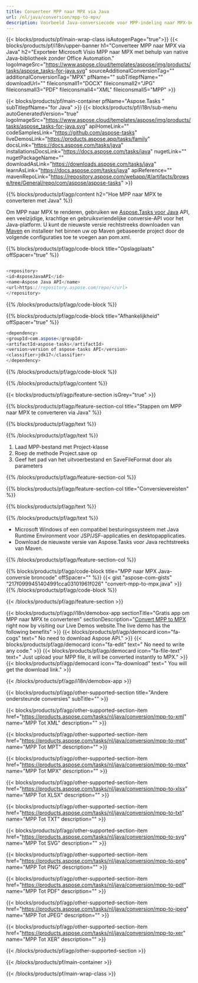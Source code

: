 ```yaml
---
title: Converteer MPP naar MPX via Java 
url: /nl/java/conversion/mpp-to-mpx/ 
description: Voorbeeld Java-conversiecode voor MPP-indeling naar MPX-bestand. Gebruik deze voorbeeldcode om MPP naar MPX te converteren binnen een web- of desktop-Java-toepassing.
---
```


{{< blocks/products/pf/main-wrap-class isAutogenPage="true">}}
{{< blocks/products/pf/i18n/upper-banner h1="Converteer MPP naar MPX via Java" h2="Exporteer Microsoft Visio MPP naar MPX met behulp van native Java-bibliotheek zonder Office Automation." logoImageSrc="https://www.aspose.cloud/templates/aspose/img/products/tasks/aspose_tasks-for-java.svg" sourceAdditionalConversionTag="" additionalConversionTag="MPX" pfName="" subTitlepfName="" downloadUrl="" fileiconsmall1="DOCX" fileiconsmall2="JPG" fileiconsmall3="PDF" fileiconsmall4="XML" fileiconsmall5="MPP" >}}

{{< blocks/products/pf/main-container pfName="Aspose.Tasks " subTitlepfName="for Java" >}}
{{< blocks/products/pf/i18n/sub-menu autoGeneratedVersion="true" logoImageSrc="https://www.aspose.cloud/templates/aspose/img/products/tasks/aspose_tasks-for-java.svg" apiHomeLink="" codeSamplesLink="https://github.com/aspose-tasks" liveDemosLink="https://products.aspose.app/tasks/family" docsLink="https://docs.aspose.com/tasks/java" installationsDocsLink="https://docs.aspose.com/tasks/java" nugetLink="" nugetPackageName="" downloadAsLink="https://downloads.aspose.com/tasks/java" learnAsLink="https://docs.aspose.com/tasks/java" apiReference="" mavenRepoLink="https://repository.aspose.com/webapp/#/artifacts/browse/tree/General/repo/com/aspose/aspose-tasks" >}}

{{% blocks/products/pf/agp/content h2="Hoe MPP naar MPX te converteren met Java" %}}

Om MPP naar MPX te renderen, gebruiken we
 [Aspose.Tasks voor Java](https://products.aspose.com/tasks/java)
 API, een veelzijdige, krachtige en gebruiksvriendelijke conversie-API voor het Java-platform. U kunt de nieuwste versie rechtstreeks downloaden van
 [Maven](https://repository.aspose.com/webapp/#/artifacts/browse/tree/General/repo/com/aspose/aspose-tasks)
 en installeer het binnen uw op Maven gebaseerde project door de volgende configuraties toe te voegen aan pom.xml.

{{% blocks/products/pf/agp/code-block title="Opslagplaats" offSpacer="true" %}}

```cs

<repository>
<id>AsposeJavaAPI</id>
<name>Aspose Java API</name>
<url>https://repository.aspose.com/repo/</url>
</repository>

```

{{% /blocks/products/pf/agp/code-block %}}

{{% blocks/products/pf/agp/code-block title="Afhankelijkheid" offSpacer="true" %}}

```cs
<dependency>
<groupId>com.aspose</groupId>
<artifactId>aspose-tasks</artifactId>
<version>version of aspose-tasks API</version>
<classifier>jdk17</classifier>
</dependency>

```

{{% /blocks/products/pf/agp/code-block %}}

{{% /blocks/products/pf/agp/content %}}

{{< blocks/products/pf/agp/feature-section isGrey="true" >}}

{{% blocks/products/pf/agp/feature-section-col title="Stappen om MPP naar MPX te converteren via Java" %}}

{{% blocks/products/pf/agp/text %}}

{{% /blocks/products/pf/agp/text %}}

1. Laad MPP-bestand met Project-klasse
1. Roep de methode Project.save op
1. Geef het pad van het uitvoerbestand en SaveFileFormat door als parameters

{{% /blocks/products/pf/agp/feature-section-col %}}

{{% blocks/products/pf/agp/feature-section-col title="Conversievereisten" %}}

{{% blocks/products/pf/agp/text %}}

{{% /blocks/products/pf/agp/text %}}

- Microsoft Windows of een compatibel besturingssysteem met Java Runtime Environment voor JSP/JSF-applicaties en desktopapplicaties.
- Download de nieuwste versie van Aspose.Tasks voor Java rechtstreeks van Maven.

{{% /blocks/products/pf/agp/feature-section-col %}}

{{% blocks/products/pf/agp/code-block title="MPP naar MPX Java-conversie broncode" offSpacer="" %}}
{{< gist "aspose-com-gists" "217f0999451404991cca03101961f026" "convert-mpp-to-mpx.java" >}}
{{% /blocks/products/pf/agp/code-block %}}

{{< /blocks/products/pf/agp/feature-section >}}

<!-- aboutfile Starts -->

{{< blocks/products/pf/agp/i18n/demobox-app sectionTitle="Gratis app om MPP naar MPX te converteren" sectionDescription="[Convert MPP to MPX](https://products.aspose.app/tasks/conversion/mpp-to-mpx) right now by visiting our Live Demos website.The live demo has the following benefits" >}}
        {{< blocks/products/pf/agp/democard icon="fa-cogs" text=" No need to download Aspose API." >}}
        {{< blocks/products/pf/agp/democard icon="fa-edit" text=" No need to write any code." >}}
        {{< blocks/products/pf/agp/democard icon="fa-file-text" text=" Just upload your MPP file, it will be converted instantly to MPX." >}}
        {{< blocks/products/pf/agp/democard icon="fa-download" text=" You will get the download link." >}}

{{< /blocks/products/pf/agp/i18n/demobox-app >}}

<!-- aboutfile Ends -->

{{< blocks/products/pf/agp/other-supported-section title="Andere ondersteunde conversies" subTitle="" >}}

{{< blocks/products/pf/agp/other-supported-section-item href="https://products.aspose.com/tasks/nl/java/conversion/mpp-to-xml" name="MPP Tot XML" description="" >}}

{{< blocks/products/pf/agp/other-supported-section-item href="https://products.aspose.com/tasks/nl/java/conversion/mpp-to-mpt" name="MPP Tot MPT" description="" >}}

{{< blocks/products/pf/agp/other-supported-section-item href="https://products.aspose.com/tasks/nl/java/conversion/mpp-to-mpx" name="MPP Tot MPX" description="" >}}

{{< blocks/products/pf/agp/other-supported-section-item href="https://products.aspose.com/tasks/nl/java/conversion/mpp-to-xlsx" name="MPP Tot XLSX" description="" >}}

{{< blocks/products/pf/agp/other-supported-section-item href="https://products.aspose.com/tasks/nl/java/conversion/mpp-to-txt" name="MPP Tot TXT" description="" >}}

{{< blocks/products/pf/agp/other-supported-section-item href="https://products.aspose.com/tasks/nl/java/conversion/mpp-to-svg" name="MPP Tot SVG" description="" >}}

{{< blocks/products/pf/agp/other-supported-section-item href="https://products.aspose.com/tasks/nl/java/conversion/mpp-to-png" name="MPP Tot PNG" description="" >}}

{{< blocks/products/pf/agp/other-supported-section-item href="https://products.aspose.com/tasks/nl/java/conversion/mpp-to-pdf" name="MPP Tot PDF" description="" >}}

{{< blocks/products/pf/agp/other-supported-section-item href="https://products.aspose.com/tasks/nl/java/conversion/mpp-to-jpeg" name="MPP Tot JPEG" description="" >}}

{{< blocks/products/pf/agp/other-supported-section-item href="https://products.aspose.com/tasks/nl/java/conversion/mpp-to-xer" name="MPP Tot XER" description="" >}}



{{< /blocks/products/pf/agp/other-supported-section >}}

{{< /blocks/products/pf/main-container >}}
    
{{< /blocks/products/pf/main-wrap-class >}}
